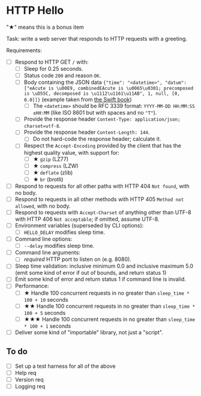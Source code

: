 # HTTP Hello

"★" means this is a bonus item

Task: write a web server that responds to HTTP requests with a greeting.

Requirements:

* [ ] Respond to HTTP GET `/` with:
  * [ ] Sleep for 0.25 seconds.
  * [ ] Status code `200` and reason `OK`.
  * [ ] Body containing the JSON data `{"time": "<datetime>", "datum": ["eAcute is \u00E9, combinedEAcute is \u0065\u0301; precomposed is \uD55C, decomposed is \u1112\u1161\u11AB", 1, null, [0, 0.0]]}` (example taken from [the Swift book](https://docs.swift.org/swift-book/LanguageGuide/StringsAndCharacters.html))
    * [ ] The `<datetime>` should be RFC 3339 format: `YYYY-MM-DD HH:MM:SS ±HH:MM` (like ISO 8601 but with spaces and no `"T"`).
  * [ ] Provide the response header `Content-Type: application/json; charset=utf-8`.
  * [ ] Provide the response header `Content-Length: 144`.
    * [ ] Do not hard-code the response header; calculate it.
  * [ ] Respect the `Accept-Encoding` provided by the client that has the highest quality value, with support for:
    * [ ] ★ `gzip` (LZ77)
    * [ ] ★ `compress` (LZW)
    * [ ] ★ `deflate` (zlib)
    * [ ] ★ `br` (brotli)
* [ ] Respond to requests for all other paths with HTTP 404 `Not found`, with no body.
* [ ] Respond to requests in all other methods with HTTP 405 `Method not allowed`, with no body.
* [ ] Respond to requests with `Accept-Charset` of anything other than UTF-8 with HTTP 406 `Not acceptable`; if omitted, assume UTF-8.
* [ ] Environment variables (superseded by CLI options):
  * [ ] `HELLO_DELAY` modifies sleep time.
* [ ] Command line options:
  * [ ] `--delay` modifies sleep time.
* [ ] Command line arguments:
  * [ ] _required_ HTTP port to listen on (e.g. 8080).
* [ ] Sleep time validation: inclusive minimum 0.0 and inclusive maximum 5.0 (emit some kind of error if out of bounds, and return status 1)
* [ ] Emit some kind of error and return status 1 if command line is invalid.
* [ ] Performance:
  * [ ] ★ Handle 100 concurrent requests in no greater than `sleep_time * 100 + 10` seconds
  * [ ] ★★ Handle 100 concurrent requests in no greater than `sleep_time * 100 + 5` seconds
  * [ ] ★★★ Handle 100 concurrent requests in no greater than `sleep_time * 100 + 1` seconds
* [ ] Deliver some kind of "importable" library, not just a "script".

## To do

* [ ] Set up a test harness for all of the above
* [ ] Help req
* [ ] Version req
* [ ] Logging req
